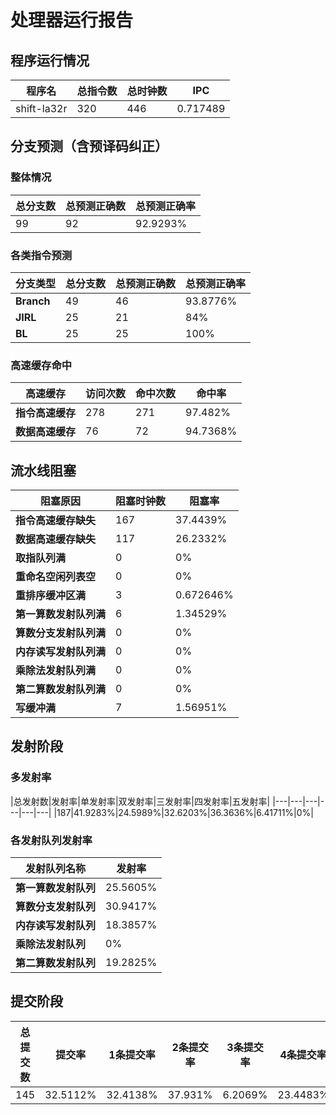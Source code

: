 # 处理器运行报告
## 程序运行情况
|程序名|总指令数|总时钟数|IPC|
|---|---|---|---|
|shift-la32r|320|446|0.717489|

## 分支预测（含预译码纠正）
### 整体情况
|总分支数|总预测正确数|总预测正确率|
|---|---|---|
|99|92|92.9293%|

### 各类指令预测
|分支类型|总分支数|总预测正确数|总预测正确率|
|---|---|---|---|
|**Branch**| 49 | 46 | 93.8776%|
|**JIRL**| 25 | 21 | 84%|
|**BL**| 25 | 25 | 100%|

### 高速缓存命中
|高速缓存|访问次数|命中次数|命中率|
|---|---|---|---|
|**指令高速缓存**| 278 | 271 | 97.482%|
|**数据高速缓存**| 76 | 72 | 94.7368%|
## 流水线阻塞
|阻塞原因|阻塞时钟数|阻塞率|
|---|---|---|
|**指令高速缓存缺失**| 167 | 37.4439%|
|**数据高速缓存缺失**| 117 | 26.2332%|
|**取指队列满**| 0 | 0%|
|**重命名空闲列表空**|0 | 0%|
|**重排序缓冲区满**|3 | 0.672646%|
|**第一算数发射队列满**|6 | 1.34529%|
|**算数分支发射队列满**|0 | 0%|
|**内存读写发射队列满**|0 | 0%|
|**乘除法发射队列满**|0 | 0%|
|**第二算数发射队列满**|0 | 0%|
|**写缓冲满**|7 | 1.56951%|

## 发射阶段
### 多发射率
|总发射数|发射率|单发射率|双发射率|三发射率|四发射率|五发射率|
|---|---|---|---|---|---|
|187|41.9283%|24.5989%|32.6203%|36.3636%|6.41711%|0%|

### 各发射队列发射率
|发射队列名称|发射率|
|---|---|
|**第一算数发射队列**|25.5605%|
|**算数分支发射队列**|30.9417%|
|**内存读写发射队列**|18.3857%|
|**乘除法发射队列**|0%|
|**第二算数发射队列**|19.2825%|

## 提交阶段
|总提交数|提交率|1条提交率|2条提交率|3条提交率|4条提交率|
|---|---|---|---|---|---|
|145|32.5112%|32.4138%|37.931%|6.2069%|23.4483%|
